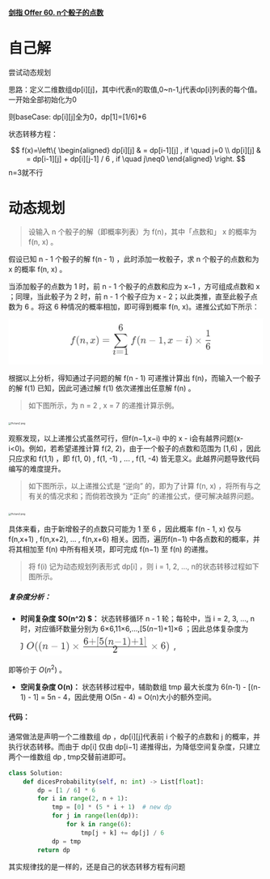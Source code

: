 #### [剑指 Offer 60. n个骰子的点数](https://leetcode-cn.com/problems/nge-tou-zi-de-dian-shu-lcof/)



# 自己解

尝试动态规划

思路：定义二维数组dp\[i][j]，其中i代表n的取值,0~n-1,j代表dp[i]列表的每个值。一开始全部初始化为0

则baseCase:  dp\[i][j]全为0，dp[1]=[1/6]*6

状态转移方程：


$$
f(x)=\left\{ \begin{aligned} dp[i][j] & = dp[i-1][j] , if \quad j=0 \\ dp[i][j] & = dp[i-1][j] + dp[i][j-1] / 6 , if \quad j\neq0 \end{aligned} \right.
$$
n=3就不行



# 动态规划

>  设输入 n 个骰子的解（即概率列表）为 f(n)，其中「点数和」 x 的概率为 f(n, x) 。

假设已知 n - 1 个骰子的解 f(n - 1) ，此时添加一枚骰子，求 n 个骰子的点数和为 x 的概率 f(n, x) 。

当添加骰子的点数为 1 时，前 n - 1 个骰子的点数和应为 x−1 ，方可组成点数和 x ；同理，当此骰子为 2 时，前 n - 1 个骰子应为 x - 2；以此类推，直至此骰子点数为 6 。将这 6 种情况的概率相加，即可得到概率 f(n, x)。递推公式如下所示：

![image-20210510211818109](n个骰子的点数.assets/image-20210510211818109.png)

根据以上分析，得知通过子问题的解 f(n - 1) 可递推计算出 f(n)，而输入一个骰子的解 f(1) 已知，因此可通过解 f(1) 依次递推出任意解 f(n) 。

> 如下图所示，为 n = 2 , x = 7 的递推计算示例。

<img src="https://pic.leetcode-cn.com/1614960989-tpJNRQ-Picture2.png" alt="Picture2.png" style="zoom: 33%;" />

观察发现，以上递推公式虽然可行，但f(n−1,x−i) 中的 x - i会有越界问题(x-i<0)。例如，若希望递推计算 f(2, 2)，由于一个骰子的点数和范围为 [1,6] ，因此只应求和 f(1,1) ，即 f(1, 0) , f(1, -1) , ... , f(1, -4) 皆无意义。此越界问题导致代码编写的难度提升。

> 如下图所示，以上递推公式是 “逆向” 的，即为了计算 f(n, x) ，将所有与之有关的情况求和；而倘若改换为 “正向” 的递推公式，便可解决越界问题。
>

<img src="https://pic.leetcode-cn.com/1614960989-mMonMs-Picture3.png" alt="Picture3.png" style="zoom:33%;" />

具体来看，由于新增骰子的点数只可能为 1 至 6 ，因此概率 f(n - 1, x) 仅与 f(n,x+1) , f(n,x+2), ... , f(n,x+6) 相关。因而，遍历f(n−1) 中各点数和的概率，并将其相加至 f(n) 中所有相关项，即可完成 f(n−1) 至 f(n) 的递推。

> 将 f(i) 记为动态规划列表形式 dp[i] ，则 i = 1, 2, ..., n的状态转移过程如下图所示。

##### 复杂度分析：

- **时间复杂度** **$O(n^2) $：** 状态转移循环 n - 1 轮；每轮中，当 i = 2, 3, ..., n时，对应循环数量分别为 6×6,11×6,...,[5(*n*−1)+1]×6 ；因此总体复杂度为![image-20210510213659180](n个骰子的点数.assets/image-20210510213659180.png)

即等价于 $O(n^2)$ 。

- **空间复杂度 O(n)：** 状态转移过程中，辅助数组 tmp 最大长度为 6(n-1) - [(n-1) - 1] = 5n - 4，因此使用 O(5n - 4) = O(n)大小的额外空间。

#### 代码：

通常做法是声明一个二维数组 dp ，dp\[i][j]代表前 i 个骰子的点数和 j 的概率，并执行状态转移。而由于 dp[i] 仅由 dp[i−1] 递推得出，为降低空间复杂度，只建立两个一维数组 dp , tmp交替前进即可。

```python
class Solution:
    def dicesProbability(self, n: int) -> List[float]:
        dp = [1 / 6] * 6
        for i in range(2, n + 1):
            tmp = [0] * (5 * i + 1)  # new dp
            for j in range(len(dp)):
                for k in range(6):
                    tmp[j + k] += dp[j] / 6
            dp = tmp
        return dp
```

其实规律找的是一样的，还是自己的状态转移方程有问题



